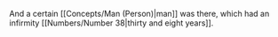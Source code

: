 And a certain [[Concepts/Man (Person)\|man]] was there, which had an infirmity [[Numbers/Number 38\|thirty and eight years]].
